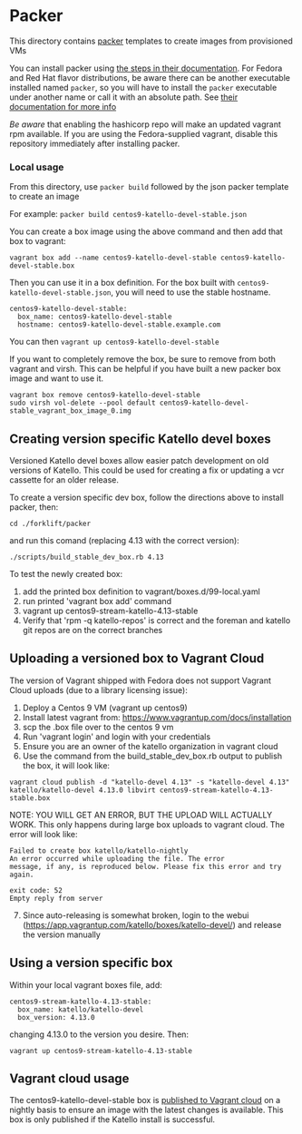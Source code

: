 # Packer

This directory contains [packer](https://www.packer.io/) templates to create images from provisioned VMs

You can install packer using [the steps in their documentation](http://packer.io/intro/getting-started/install.html). For Fedora and Red Hat flavor distributions, be aware there can be another executable installed named `packer`, so you will have to install the `packer` executable under another name or call it with an absolute path. See [their documentation for more info](http://packer.io/intro/getting-started/install.html#troubleshooting)

*Be aware* that enabling the hashicorp repo will make an updated vagrant rpm available. If you are using the Fedora-supplied vagrant, disable this repository immediately after installing packer.

### Local usage

From this directory, use `packer build` followed by the json packer template to create an image

For example: `packer build centos9-katello-devel-stable.json`

You can create a box image using the above command and then add that box to vagrant:

```
vagrant box add --name centos9-katello-devel-stable centos9-katello-devel-stable.box
```

Then you can use it in a box definition. For the box built with `centos9-katello-devel-stable.json`, you will need to use the stable hostname.

```
centos9-katello-devel-stable:
  box_name: centos9-katello-devel-stable
  hostname: centos9-katello-devel-stable.example.com
```

You can then `vagrant up centos9-katello-devel-stable`

If you want to completely remove the box, be sure to remove from both vagrant and virsh. This can be helpful if you have built a new packer box image and want to use it.

```
vagrant box remove centos9-katello-devel-stable
sudo virsh vol-delete --pool default centos9-katello-devel-stable_vagrant_box_image_0.img
```

## Creating version specific Katello devel boxes

Versioned Katello devel boxes allow easier patch development on old versions of Katello. This could be used for creating a fix or updating a vcr cassette for an older release.

To create a version specific dev box, follow the directions above to install packer, then:

```
cd ./forklift/packer
```

and run this comand (replacing 4.13 with the correct version):

```
./scripts/build_stable_dev_box.rb 4.13
```

To test the newly created box:
1.  add the printed box definition to vagrant/boxes.d/99-local.yaml
2.  run printed 'vagrant box add' command
3.  vagrant up centos9-stream-katello-4.13-stable
4.  Verify that 'rpm -q katello-repos' is correct and the foreman and katello git repos are on the correct branches

## Uploading a versioned box to Vagrant Cloud

The version of Vagrant shipped with Fedora does not support Vagrant Cloud uploads (due to a library licensing issue):

1. Deploy a Centos 9 VM (vagrant up centos9)
2. Install latest vagrant from: https://www.vagrantup.com/docs/installation
3. scp the .box file over to the centos 9 vm
4. Run 'vagrant login' and login with your credentials
5. Ensure you are an owner of the katello organization in vagrant cloud
6. Use the command from the build_stable_dev_box.rb output to publish the box, it will look like:
```
vagrant cloud publish -d "katello-devel 4.13" -s "katello-devel 4.13" katello/katello-devel 4.13.0 libvirt centos9-stream-katello-4.13-stable.box
```

NOTE: YOU WILL GET AN ERROR, BUT THE UPLOAD WILL ACTUALLY WORK.  This only happens during large box uploads to vagrant cloud.  The error will look like:

```
Failed to create box katello/katello-nightly
An error occurred while uploading the file. The error
message, if any, is reproduced below. Please fix this error and try
again.

exit code: 52
Empty reply from server
```

7. Since auto-releasing is somewhat broken, login to the webui (https://app.vagrantup.com/katello/boxes/katello-devel/) and release the version manually

## Using a version specific box

Within your local vagrant boxes file, add:
```
centos9-stream-katello-4.13-stable:
  box_name: katello/katello-devel
  box_version: 4.13.0
```

changing 4.13.0 to the version you desire. Then:

```
vagrant up centos9-stream-katello-4.13-stable
```

## Vagrant cloud usage

The centos9-katello-devel-stable box is [published to Vagrant cloud](https://app.vagrantup.com/katello/boxes/katello-devel) on a nightly basis to ensure an image with the latest changes is available. This box is only published if the Katello install is successful.
